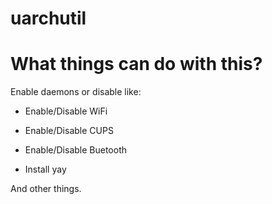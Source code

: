 # uarchutil
# What things can do with this?

Enable daemons or disable like:
- Enable/Disable WiFi
- Enable/Disable CUPS
- Enable/Disable Buetooth

- Install yay

And other things.

